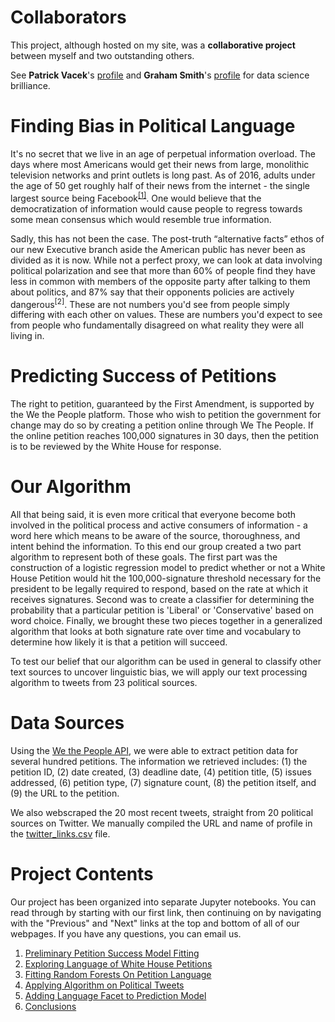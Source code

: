 # Collaborators
This project, although hosted on my site, was a <b>collaborative project</b> between myself and two outstanding others.

See <b>Patrick Vacek</b>'s <a href="https://github.com/pvacek">profile</a> and <b>Graham Smith</b>'s <a href="https://github.com/Graym4c">profile</a> for data science brilliance.

# Finding Bias in Political Language
It's no secret that we live in an age of perpetual information overload. The days where most Americans would get their news from large, monolithic television networks and print outlets is long past. As of 2016, adults under the age of 50 get roughly half of their news from the internet - the single largest source being Facebook<sup><a href="#fn1">[1]</a></sup>. One would believe that the democratization of information would cause people to regress towards some mean consensus which would resemble true information.

Sadly, this has not been the case. The post-truth “alternative facts” ethos of our new Executive branch aside the American public has never been as divided as it is now. While not a perfect proxy, we can look at data involving political polarization and see that more than 60% of people find they have less in common with members of the opposite party after talking to them about politics, and 87% say that their opponents policies are actively dangerous<sup>[2]</sup>. These are not numbers you'd see from people simply differing with each other on values. These are numbers you'd expect to see from people who fundamentally disagreed on what reality they were all living in.

# Predicting Success of Petitions
The right to petition, guaranteed by the First Amendment, is supported by the We the People platform. Those who wish to petition the government for change may do so by creating a petition online through We The People. If the online petition reaches 100,000 signatures in 30 days, then the petition is to be reviewed by the White House for response.

# Our Algorithm
All that being said, it is even more critical that everyone become both involved in the political process and active consumers of information - a word here which means to be aware of the source, thoroughness, and intent behind the information. To this end our group created a two part algorithm to represent both of these goals. The first part was the construction of a logistic regression model to predict whether or not a White House Petition would hit the 100,000-signature threshold necessary for the president to be legally required to respond, based on the rate at which it receives signatures. Second was to create a classifier for determining the probability that a particular petition is 'Liberal' or 'Conservative' based on word choice. Finally, we brought these two pieces together in a generalized algorithm that looks at both signature rate over time and vocabulary to determine how likely it is that a petition will succeed.

To test our belief that our algorithm can be used in general to classify other text sources to uncover linguistic bias, we will apply our text processing algorithm to tweets from 23 political sources.

# Data Sources
Using the <a href="https://petitions.whitehouse.gov/developers">We the People API</a>, we were able to extract petition data for several hundred petitions. The information we retrieved includes:
(1) the petition ID, (2) date created, (3) deadline date, (4) petition title, (5) issues addressed, (6) petition type, (7) signature count, (8) the petition itself, and (9) the URL to the petition.

We also webscraped the 20 most recent tweets, straight from 20 political sources on Twitter. We manually compiled the URL and name of profile in the <a href="data/twitter_links.csv">twitter_links.csv</a> file.


# Project Contents
Our project has been organized into separate Jupyter notebooks. You can read through by starting with our first link, then continuing on by navigating with the "Previous" and "Next" links at the top and bottom of all of our webpages. If you have any questions, you can email us.
<ol>
<li><a href="https://github.com/palautatan/project141b/blob/master/STA%20141B%20Project%20(Data%20Exploration).ipynb">Preliminary Petition Success Model Fitting</a></li>
<li><a href="/">Exploring Language of White House Petitions</a></li>
<li><a href="/">Fitting Random Forests On Petition Language</a></li>
<li><a href="/">Applying Algorithm on Political Tweets</a></li>
<li><a href="/">Adding Language Facet to Prediction Model</a></li>
<li><a href="/">Conclusions</a></li>
</ol>
